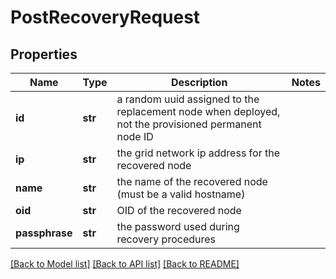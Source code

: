 # PostRecoveryRequest

## Properties
Name | Type | Description | Notes
------------ | ------------- | ------------- | -------------
**id** | **str** | a random uuid assigned to the replacement node when deployed, not the provisioned permanent node ID | 
**ip** | **str** | the grid network ip address for the recovered node | 
**name** | **str** | the name of the recovered node (must be a valid hostname) | 
**oid** | **str** | OID of the recovered node | 
**passphrase** | **str** | the password used during recovery procedures  | 

[[Back to Model list]](../README.md#documentation-for-models) [[Back to API list]](../README.md#documentation-for-api-endpoints) [[Back to README]](../README.md)

